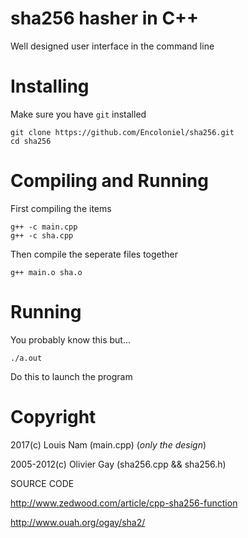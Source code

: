 # sha256 hasher in C++
Well designed user interface in the command line

# Installing
Make sure you have ```git``` installed
```
git clone https://github.com/Encoloniel/sha256.git
cd sha256
```


# Compiling and Running
First compiling the items
```
g++ -c main.cpp
g++ -c sha.cpp
```
Then compile the seperate files together
```
g++ main.o sha.o
```
# Running
You probably know this but...
```
./a.out
```
Do this to launch the program

# Copyright
2017(c) Louis Nam (main.cpp) (_only the design_)


2005-2012(c) Olivier Gay (sha256.cpp && sha256.h)

SOURCE CODE

http://www.zedwood.com/article/cpp-sha256-function

http://www.ouah.org/ogay/sha2/
